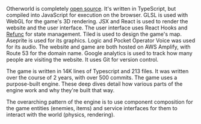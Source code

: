 
Otherworld is completely [open source](https://github.com/cimacmillan/Otherworld). It's written in TypeScript, but compiled into JavaScript for execution on the browser. GLSL is used with WebGL for the game's 3D rendering. JSX and React is used to render the website and the user interface. The user interface uses React Hooks and [Refunc](https://github.com/cimacmillan/Refunc) for state management. Tiled is used to design the game's map. Aseprite is used for its graphics. Logic and Pocket Operator Voice was used for its audio. The website and game are both hosted on AWS Amplify, with Route 53 for the domain name. Google analytics is used 
to track how many people are visiting the website. It uses Git for version control.

The game is written in 14K lines of Typescript and 213 files. It was written over the course of 2 years, with over 500 commits. The game uses a purpose-built engine. These deep dives detail how various parts of the engine work and why they're built that way. 

The overarching pattern of the engine is to use component composition for the game entities (enemies, items) and service interfaces for them to interact with the world (physics, rendering). 
